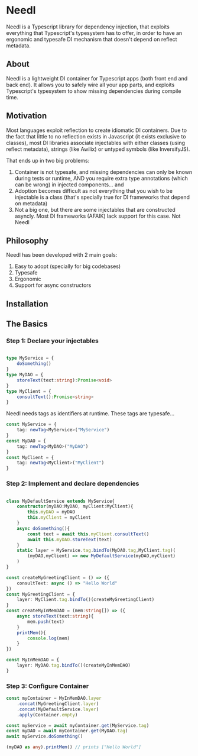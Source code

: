 # Needl

Needl is a Typescript library for dependency injection, that exploits everything that Typescript's typesystem has to offer, in order to have an ergonomic and typesafe DI mechanism that doesn't depend on 
reflect metadata.

## About

Needl is a lightweight DI container for Typescript apps (both front end and back end). It allows you to safely
wire all your app parts, and exploits Typescript's typesystem to show missing dependencies during compile time.


## Motivation

Most languages exploit reflection to create idiomatic DI containers. Due to the fact that little to no reflection exists in Javascript (it exists exclusive to classes), most DI libraries associate injectables with either classes (using reflect metadata), strings (like Awilix) or untyped symbols (like InversifyJS).

That ends up in two big problems:

1. Container is not typesafe, and missing dependencies can only be known during tests or runtime, AND you require extra type annotations (which can be wrong) in injected components... and
2. Adoption becomes difficult as not everything that you wish to be injectable is a class (that's specially true for DI frameworks that depend on metadata)
3. Not a big one, but there are some injectables that are constructed asyncly. Most DI frameworks (AFAIK) lack support for this case. Not Needl


## Philosophy

Needl has been developed with 2 main goals:

1. Easy to adopt (specially for big codebases)
2. Typesafe
3. Ergonomic
4. Support for async constructors

## Installation

## The Basics

### Step 1: Declare your injectables

```typescript

type MyService = {
    doSomething()
}
type MyDAO = {
    storeText(text:string):Promise<void>
}
type MyClient = {
    consultText():Promise<string>
}
```
Needl needs tags as identifiers at runtime. These tags are typesafe...

```typescript
const MyService = {
    tag: newTag<MyService>("MyService")
}
const MyDAO = {
    tag: newTag<MyDAO>("MyDAO")
}
const MyClient = {
    tag: newTag<MyClient>("MyClient")
}
```
### Step 2: Implement and declare dependencies

```typescript

class MyDefaultService extends MyService{
    constructor(myDAO:MyDAO, myClient:MyClient){
        this.myDAO = myDAO
        this.myClient = myClient
    }
    async doSomething(){
        const text = await this.myClient.consultText()
        await this.myDAO.storeText(text)
    }
    static layer = MyService.tag.bindTo(MyDAO.tag,MyClient.tag)(
        (myDAO,myClient) => new MyDefaultService(myDAO,myClient)
    )
}

const createMyGreetingClient = () => ({
    consultText: async () => "Hello World"
})
const MyGreetingClient = {
    layer: MyClient.tag.bindTo()(createMyGreetingClient)
}
const createMyInMemDAO = (mem:string[]) => ({
    async storeText(text:string){
        mem.push(text)
    }
    printMem(){
        console.log(mem)
    }
})

const MyInMemDAO = {
    layer: MyDAO.tag.bindTo()(createMyInMemDAO)
}

```

### Step 3: Configure Container

```typescript
const myContainer = MyInMemDAO.layer
    .concat(MyGreetingClient.layer)
    .concat(MyDefaultService.layer)
    .apply(Container.empty)

const myService = await myContainer.get(MyService.tag)
const myDAO = await myContainer.get(MyDAO.tag)
await myService.doSomething()

(myDAO as any).printMem() // prints ["Hello World"]

```



